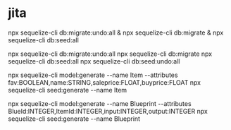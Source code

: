 jita
====
npx sequelize-cli db:migrate:undo:all & npx sequelize-cli db:migrate & npx sequelize-cli db:seed:all

npx sequelize-cli db:migrate:undo:all
npx sequelize-cli db:migrate
npx sequelize-cli db:seed:all
npx sequelize-cli db:seed:undo:all

npx sequelize-cli model:generate --name Item --attributes fav:BOOLEAN,name:STRING,saleprice:FLOAT,buyprice:FLOAT
npx sequelize-cli seed:generate --name Item

npx sequelize-cli model:generate --name Blueprint --attributes BlueId:INTEGER,ItemId:INTEGER,input:INTEGER,output:INTEGER
npx sequelize-cli seed:generate --name Blueprint